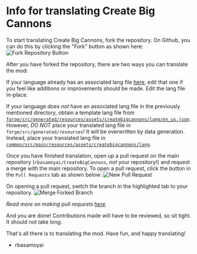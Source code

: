 # Info for translating Create Big Cannons

To start translating Create Big Cannons, fork the repository. On Github, you can do this by clicking the "Fork" button as shown here:
![Fork Repository Button](https://i.imgur.com/kpTAgOy.png "The button is greyed out because I cannot and do not need to fork for myself as I own the repository. However, you can click this button.")

After you have forked the repository, there are two ways you can translate the mod:

If your language already has an associated lang file [here](common/src/main/resources/assets/createbigcannons/lang), edit that one if you feel like additions or improvements should be made. Edit the lang file in-place.

If your language does *not* have an associated lang file in the previously mentioned directory, obtain a template lang file from [`forge/src/generated/resources/assets/createbigcannons/lang/en_us.json`](forge/src/generated/resources/assets/createbigcannons/lang/en_us.json). However, *DO NOT* place your translated lang file in `forge/src/generated/resources`! It will be overwritten by data generation. Instead, place your translated lang file in [`common/src/main/resources/assets/createbigcannons/lang`](common/src/main/resources/assets/createbigcannons/lang).

Once you have finished translation, open up a pull request on the main repository (`rbasamoyai/CreateBigCannons`, *not* your repository!) and request a merge with the main repository. To open a pull request, click the button in the `Pull Requests` tab as shown below:
![New Pull Request](https://i.imgur.com/gzMY7bF.png)

On opening a pull request, switch the branch in the highlighted tab to your repository.
![Merge Forked Branch](https://i.imgur.com/9LPp8ko.png "Again, since I do not have any forks I am not presented with the opportunity to merge a fork, but since you can, it should present a list of things you can submit for a pull request.")

*Read more on making pull requests [here](https://docs.github.com/en/pull-requests/collaborating-with-pull-requests/proposing-changes-to-your-work-with-pull-requests/creating-a-pull-request-from-a-fork)*.

And you are done! Contributions made will have to be reviewed, so sit tight. It should not take long.

That's all there is to translating the mod. Have fun, and happy translating!
- rbasamoyai
